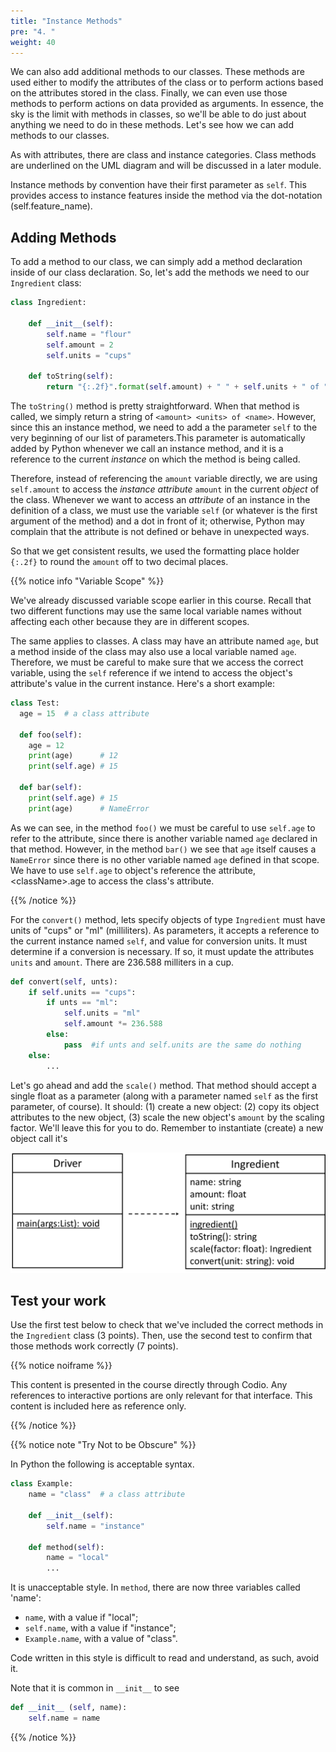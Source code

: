 ```yaml
---
title: "Instance Methods"
pre: "4. "
weight: 40
---
```


We can also add additional methods to our classes. These methods are used either to modify the attributes of the class or to perform actions based on the attributes stored in the class. Finally, we can even use those methods to perform actions on data provided as arguments.  In essence, the sky is the limit with methods in classes, so we'll be able to do just about anything we need to do in these methods. Let's see how we can add methods to our classes.

As with attributes, there are class and instance categories. Class methods are underlined on the UML diagram and will be discussed in a later module. 

Instance methods by convention have their first parameter as `self`.  This provides access to instance features inside the method via the dot-notation (self.feature_name). 

## Adding Methods

To add a method to our class, we can simply add a method declaration inside of our class declaration. So, let's add the methods we need to our `Ingredient` class:

```python
class Ingredient:
    
    def __init__(self):
        self.name = "flour"
        self.amount = 2
        self.units = "cups"
    
    def toString(self):
        return "{:.2f}".format(self.amount) + " " + self.units + " of " + self.name
```

The `toString()` method is pretty straightforward. When that method is called, we simply return a string of `<amount> <units> of <name>`.  However, since this an instance method, we need to add a the parameter `self` to the very beginning of our list of parameters.This parameter is automatically added by Python whenever we call an instance method, and it is a reference to the current _instance_ on which the method is being called. 

Therefore, instead of referencing the `amount` variable directly, we are using `self.amount` to access the _instance attribute_ `amount` in the current _object_ of the class. Whenever we want to access an _attribute_ of an instance in the definition of a class, we must use the variable `self` (or whatever is the first argument of the method) and a dot in front of it; otherwise, Python may complain that the attribute is not defined or behave in unexpected ways.

So that we get consistent results, we used the formatting place holder `{:.2f}` to round the `amount` off to two decimal places.

{{% notice info "Variable Scope" %}}

We've already discussed variable scope earlier in this course. Recall that two different functions may use the same local variable names without affecting each other because they are in different scopes. 

The same applies to classes. A class may have an attribute named `age`, but a method inside of the class may also use a local variable named `age`. Therefore, we must be careful to make sure that we access the correct variable,  using the `self` reference if we intend to access the object's attribute's value in the current instance. Here's a short example:

```python
class Test:
  age = 15  # a class attribute
  
  def foo(self):
    age = 12
    print(age)      # 12
    print(self.age) # 15
    
  def bar(self):
    print(self.age) # 15
    print(age)      # NameError
```

As we can see, in the method `foo()` we must be careful to use `self.age` to refer to the attribute, since there is another variable named `age` declared in that method. However, in the method `bar()` we see that `age` itself causes a `NameError` since there is no other variable named `age` defined in that scope. We have to use `self.age` to object's reference the attribute, &lt;className&gt;.age to access the class's attribute.

{{% /notice %}}

For the `convert()` method, lets specify objects of type `Ingredient` must have units of "cups" or "ml" (milliliters).  As parameters, it accepts a reference to the current instance named `self`, and value for conversion units.  It must determine if a conversion is necessary.  If so, it must update the attributes `units` and `amount`.  There are 236.588 milliters in a cup.

```python
def convert(self, unts):
    if self.units == "cups":
        if unts == "ml":  
            self.units = "ml"
            self.amount *= 236.588
        else:
            pass  #if unts and self.units are the same do nothing
    else:
        ...
```

Let's go ahead and add the `scale()` method.  That method should accept a single float as a parameter (along with a parameter named `self` as the first parameter, of course). It should: (1) create a new object: (2) copy its object attributes to the new object, (3) scale the new object's `amount` by the scaling factor.  We'll leave this for you to do.  Remember to instantiate (create) a new object call it's 

![UML](/images/07-object/driver_ingr_2_UML.png)

## Test your work

Use the first test below to check that we've included the correct methods in the `Ingredient` class (3 points). Then, use the second test to confirm that those methods work correctly (7 points). 

{{% notice noiframe %}}

This content is presented in the course directly through Codio. Any references to interactive portions are only relevant for that interface. This content is included here as reference only. 

{{% /notice %}}

{{% notice note "Try Not to be Obscure" %}}

In Python the following is acceptable syntax.

``` python
class Example:
    name = "class"  # a class attribute
    
    def __init__(self):
        self.name = "instance"
        
    def method(self):
        name = "local"
        ...
```

It is unacceptable style.  In `method`, there are now three variables called 'name': 
* `name`, with a value if "local";
* `self.name`, with a value if "instance";
* `Example.name`, with a value of "class".

Code written in this style is difficult to read and understand, as such, avoid it.  

Note that it is common in `__init__` to see

```python
def __init__ (self, name):
    self.name = name

```

{{% /notice %}}